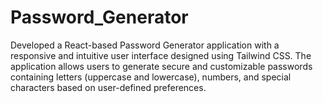 # Password_Generator
Developed a React-based Password Generator application with a responsive and intuitive user interface designed using Tailwind CSS. The application allows users to generate secure and customizable passwords containing letters (uppercase and lowercase), numbers, and special characters based on user-defined preferences.
